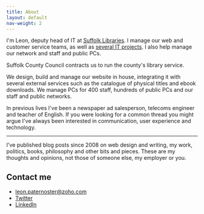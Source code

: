 ```yaml
---
title: About
layout: default
nav-weight: 2
---
```


I'm Leon, deputy head of IT at [Suffolk Libraries](https://www.suffolklibraries.co.uk). I manage our web and customer service teams, as well as [several IT projects](/2016/02/5-day-sprint-clear-left-self-service/). I also help manage our network and staff and public PCs.

Suffolk County Council contracts us to run the county's library service.

We design, build and manage our website in house, integrating it with several external services such as the catalogue of physical titles and ebook downloads. We manage PCs for 400 staff, hundreds of public PCs and our staff and public networks.

In previous lives I've been a newspaper ad salesperson, telecoms engineer and teacher of English. If you were looking for a common thread you might argue I've always been interested in communication, user experience and technology.

<hr>

I've published blog posts since 2008 on web design and writing, my work, politics, books, philosophy and other bits and pieces. These are my thoughts and opinions, not those of someone else, my employer or you.

## Contact me

- leon.paternoster@zoho.com
- [Twitter](https://twitter.com/leonpaternoster)
- [LinkedIn](https://uk.linkedin.com/in/leonpaternoster)
